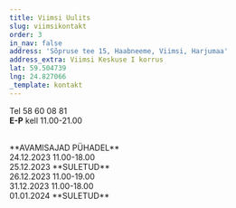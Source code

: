 ```yaml
---
title: Viimsi Uulits
slug: viimsikontakt
order: 3
in_nav: false
address: 'Sõpruse tee 15, Haabneeme, Viimsi, Harjumaa'
address_extra: Viimsi Keskuse I korrus
lat: 59.504739
lng: 24.827066
_template: kontakt
---
```


Tel 58 60 08 81  
**E-P** kell 11.00-21.00

<br>
**AVAMISAJAD PÜHADEL**
<br>
24.12.2023 11.00-18.00		
<br>
25.12.2023  **SULETUD**
<br>
26.12.2023  11.00-19.00		
<br>
31.12.2023 11.00-18.00		
<br>
01.01.2024  **SULETUD**
